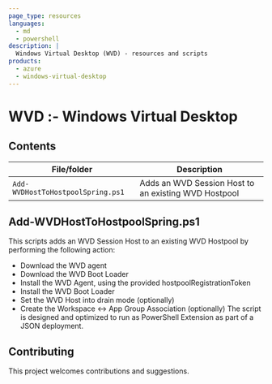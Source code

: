 ```yaml
---
page_type: resources
languages:
  - md
  - powershell
description: |
  Windows Virtual Desktop (WVD) - resources and scripts
products:
  - azure
  - windows-virtual-desktop
---
```


# WVD :- Windows Virtual Desktop


## Contents


| File/folder                       | Description                                          |
|-----------------------------------|------------------------------------------------------|
| `Add-WVDHostToHostpoolSpring.ps1` | Adds an WVD Session Host to an existing WVD Hostpool |


## Add-WVDHostToHostpoolSpring.ps1
This scripts adds an WVD Session Host to an existing WVD Hostpool by performing the following action:
 - Download the WVD agent
 - Download the WVD Boot Loader
 - Install the WVD Agent, using the provided hostpoolRegistrationToken
 - Install the WVD Boot Loader
 - Set the WVD Host into drain mode (optionally)
 - Create the Workspace <-> App Group Association (optionally)
The script is designed and optimized to run as PowerShell Extension as part of a JSON deployment.

## Contributing

This project welcomes contributions and suggestions.

